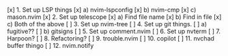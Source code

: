 [x] 1. Set up LSP things
[x]     a) nvim-lspconfig
[x]     b) nvim-cmp
[x]     c) mason.nvim
[x] 2. Set up telescope
[x]     a) Find file name
[x]     b) Find in file
[x]     c) Both of the above
[ ] 3. Set up nvim-tree
[ ] 4. Set up git things.
[ ]     a) fugitive??
[ ]     b) gitsigns
[ ] 5. Set up comment.nvim
[ ] 6. Set up nvterm
[ ] 7. Harpoon?
[ ] 8. Refactoring?
[ ] 9. trouble.nvim
[ ] 10. copilot 
[ ] 11. nvchad buffer thingo
[ ] 12. nvim.notify
